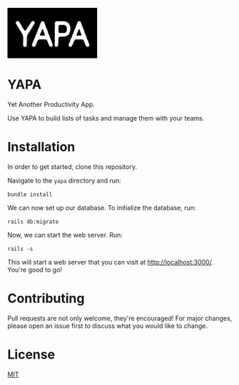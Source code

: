 ![yapa](./public/yapa-readme.png)
# YAPA
Yet Another Productivity App.

Use YAPA to build lists of tasks and manage them with your teams.

# Installation
In order to get started, clone this repository.

Navigate to the `yapa` directory and run:
```
bundle install
```

We can now set up our database. To initialize the database, run:
```
rails db:migrate
```

Now, we can start the web server. Run:
```
rails -s
```
This will start a web server that you can visit at [http://localhost:3000/](http://localhost:3000/). You're good to go!

# Contributing
Pull requests are not only welcome, they're encouraged! For major changes, please open an issue first to discuss what you would like to change.

# License
[MIT](./LICENSE)
